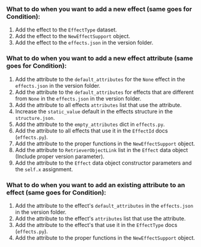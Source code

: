 ### What to do when you want to add a new effect (same goes for Condition):

1. Add the effect to the `EffectType` dataset.
2. Add the effect to the `NewEffectSupport` object.
3. Add the effect to the `effects.json` in the version folder.

### What to do when you want to add a new effect attribute (same goes for Condition):

1. Add the attribute to the `default_attributes` for the `None` effect in the `effects.json` in the version folder.
2. Add the attribute to the `default_attributes` for effects that are different from `None` in the `effects.json` in the version folder.
3. Add the attribute to all effects `attributes` list that use the attribute. 
4. Increase the `static_value` default in the effects structure in the `structure.json`.
5. Add the attribute to the `empty_attributes` dict in `effects.py`.
6. Add the attribute to all effects that use it in the `EffectId` docs (`effects.py`).
7. Add the attribute to the proper functions in the `NewEffectSupport` object.
8. Add the attribute to `RetrieverObjectLink` list in the `Effect` data object (Include proper version parameter).
9. Add the attribute to the `Effect` data object constructor parameters and the `self.x` assignment.

### What to do when you want to add an existing attribute to an effect (same goes for Condition):

1. Add the attribute to the effect's `default_attributes` in the `effects.json` in the version folder.
2. Add the attribute to the effect's `attributes` list that use the attribute.
3. Add the attribute to the effect's that use it in the `EffectType` docs (`effects.py`).
4. Add the attribute to the proper functions in the `NewEffectSupport` object.

